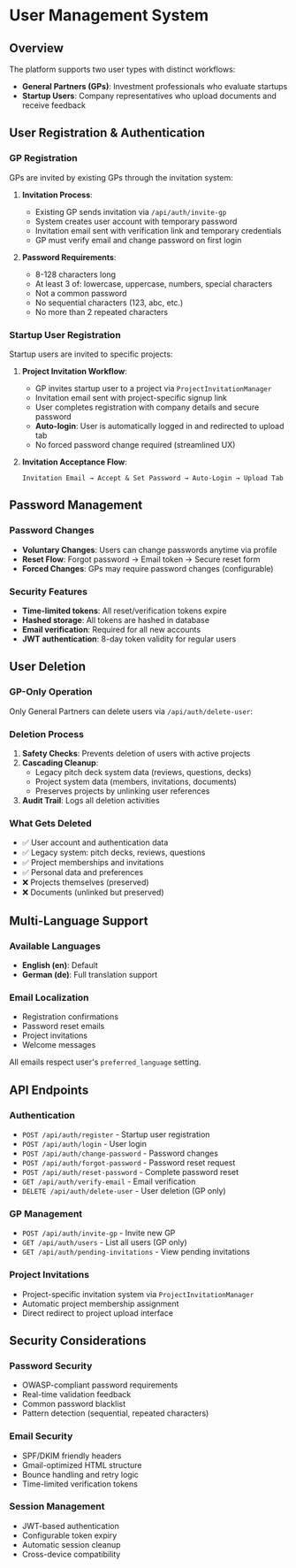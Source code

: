 # User Management System

## Overview

The platform supports two user types with distinct workflows:
- **General Partners (GPs)**: Investment professionals who evaluate startups
- **Startup Users**: Company representatives who upload documents and receive feedback

## User Registration & Authentication

### GP Registration
GPs are invited by existing GPs through the invitation system:

1. **Invitation Process**:
   - Existing GP sends invitation via `/api/auth/invite-gp`
   - System creates user account with temporary password
   - Invitation email sent with verification link and temporary credentials
   - GP must verify email and change password on first login

2. **Password Requirements**:
   - 8-128 characters long
   - At least 3 of: lowercase, uppercase, numbers, special characters
   - Not a common password
   - No sequential characters (123, abc, etc.)
   - No more than 2 repeated characters

### Startup User Registration  
Startup users are invited to specific projects:

1. **Project Invitation Workflow**:
   - GP invites startup user to a project via `ProjectInvitationManager`
   - Invitation email sent with project-specific signup link
   - User completes registration with company details and secure password
   - **Auto-login**: User is automatically logged in and redirected to upload tab
   - No forced password change required (streamlined UX)

2. **Invitation Acceptance Flow**:
   ```
   Invitation Email → Accept & Set Password → Auto-Login → Upload Tab
   ```

## Password Management

### Password Changes
- **Voluntary Changes**: Users can change passwords anytime via profile
- **Reset Flow**: Forgot password → Email token → Secure reset form
- **Forced Changes**: GPs may require password changes (configurable)

### Security Features
- **Time-limited tokens**: All reset/verification tokens expire
- **Hashed storage**: All tokens are hashed in database
- **Email verification**: Required for all new accounts
- **JWT authentication**: 8-day token validity for regular users

## User Deletion

### GP-Only Operation
Only General Partners can delete users via `/api/auth/delete-user`:

### Deletion Process
1. **Safety Checks**: Prevents deletion of users with active projects
2. **Cascading Cleanup**:
   - Legacy pitch deck system data (reviews, questions, decks)
   - Project system data (members, invitations, documents)
   - Preserves projects by unlinking user references
3. **Audit Trail**: Logs all deletion activities

### What Gets Deleted
- ✅ User account and authentication data
- ✅ Legacy system: pitch decks, reviews, questions
- ✅ Project memberships and invitations
- ✅ Personal data and preferences
- ❌ Projects themselves (preserved)
- ❌ Documents (unlinked but preserved)

## Multi-Language Support

### Available Languages
- **English (en)**: Default
- **German (de)**: Full translation support

### Email Localization
- Registration confirmations
- Password reset emails  
- Project invitations
- Welcome messages

All emails respect user's `preferred_language` setting.

## API Endpoints

### Authentication
- `POST /api/auth/register` - Startup user registration
- `POST /api/auth/login` - User login
- `POST /api/auth/change-password` - Password changes
- `POST /api/auth/forgot-password` - Password reset request
- `POST /api/auth/reset-password` - Complete password reset
- `GET /api/auth/verify-email` - Email verification
- `DELETE /api/auth/delete-user` - User deletion (GP only)

### GP Management  
- `POST /api/auth/invite-gp` - Invite new GP
- `GET /api/auth/users` - List all users (GP only)
- `GET /api/auth/pending-invitations` - View pending invitations

### Project Invitations
- Project-specific invitation system via `ProjectInvitationManager`
- Automatic project membership assignment
- Direct redirect to project upload interface

## Security Considerations

### Password Security
- OWASP-compliant password requirements
- Real-time validation feedback
- Common password blacklist
- Pattern detection (sequential, repeated characters)

### Email Security  
- SPF/DKIM friendly headers
- Gmail-optimized HTML structure
- Bounce handling and retry logic
- Time-limited verification tokens

### Session Management
- JWT-based authentication
- Configurable token expiry
- Automatic session cleanup
- Cross-device compatibility